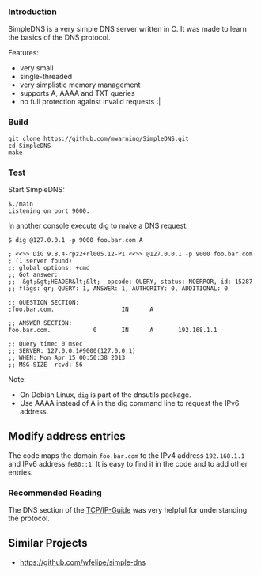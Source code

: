
### Introduction

SimpleDNS is a very simple DNS server written in C.
It was made to learn the basics of the DNS protocol.

Features:
* very small
* single-threaded
* very simplistic memory management
* supports A, AAAA and TXT queries
* no full protection against invalid requests :|

### Build

```
git clone https://github.com/mwarning/SimpleDNS.git
cd SimpleDNS
make
```

### Test

Start SimpleDNS:
```
$./main
Listening on port 9000.
```

In another console execute [dig](http://linux.die.net/man/1/dig) to make a DNS request:

```
$ dig @127.0.0.1 -p 9000 foo.bar.com A

; <<>> DiG 9.8.4-rpz2+rl005.12-P1 <<>> @127.0.0.1 -p 9000 foo.bar.com
; (1 server found)
;; global options: +cmd
;; Got answer:
;; -&gt;&gt;HEADER&lt;&lt;- opcode: QUERY, status: NOERROR, id: 15287
;; flags: qr; QUERY: 1, ANSWER: 1, AUTHORITY: 0, ADDITIONAL: 0

;; QUESTION SECTION:
;foo.bar.com.                   IN      A

;; ANSWER SECTION:
foo.bar.com.            0       IN      A       192.168.1.1

;; Query time: 0 msec
;; SERVER: 127.0.0.1#9000(127.0.0.1)
;; WHEN: Mon Apr 15 00:50:38 2013
;; MSG SIZE  rcvd: 56
```

Note:
- On Debian Linux, `dig` is part of the dnsutils package.
- Use AAAA instead of A in the dig command line to request the IPv6 address.

## Modify address entries

The code maps the domain `foo.bar.com` to the IPv4 address `192.168.1.1` and IPv6 address `fe80::1`.
It is easy to find it in the code and to add other entries.

### Recommended Reading

The DNS section of the [TCP/IP-Guide](http://www.tcpipguide.com/free/t_TCPIPDomainNameSystemDNS.htm) was very helpful for understanding the protocol.

## Similar Projects

* https://github.com/wfelipe/simple-dns
